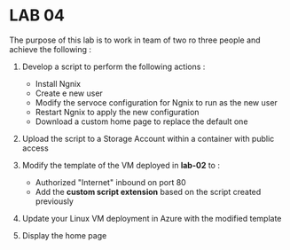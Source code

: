 # LAB 04

The purpose of this lab is to work in team of two ro three people and achieve the following :

1. Develop a script to perform the following actions :
	- Install Ngnix
	- Create e new user
	- Modify the servoce configuration for Ngnix to run as the new user
	- Restart Ngnix to apply the new configuration
	- Download a custom home page to replace the default one

2. Upload the script to a Storage Account within a container with public access
3.  Modify the template of the VM deployed in **lab-02** to :
	- Authorized "Internet" inbound on port 80
	- Add the **custom script extension** based on the script created previously

4. Update your Linux VM deployment in Azure with the modified template

5. Display the home page